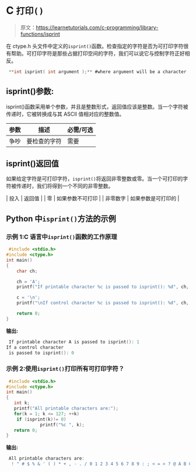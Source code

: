 # C `打印()`

> 原文：<https://learnetutorials.com/c-programming/library-functions/isprint>

在 ctype.h 头文件中定义的`isprint()`函数。检查指定的字符是否为可打印字符很有帮助。可打印字符是那些占据打印空间的字符，我们可以说它与控制字符正好相反。

```c
 **int isprint( int argument );** #where argument will be a character 

```

## isprint()参数:

isprint()函数采用单个参数，并且是整数形式，返回值应该是整数。当一个字符被传递时，它被转换成与其 ASCII 值相对应的整数值。

| 参数 | 描述 | 必需/可选 |
| --- | --- | --- |
| 争吵 | 要检查的字符 | 需要 |

## isprint()返回值

如果给定字符是可打印字符，`isprint()`将返回非零整数或零。当一个可打印的字符被传递时，我们将得到一个不同的非零整数。

| 投入 | 返回值 |
| 零 | 如果参数不可打印 |
| 非零数字 | 如果参数是可打印的 |

## Python 中`isprint()`方法的示例

### 示例 1:C 语言中`isprint()`函数的工作原理

```c
 #include <stdio.h>
#include <ctype.h>
int main()
{
    char ch;

    ch = 'A';
    printf("If printable character %c is passed to isprint(): %d", ch, isprint(ch));

    c = '\n';
    printf("\nIf control character %c is passed to isprint(): %d", ch, isprint(ch));

    return 0;
} 

```

**输出:**

```c
 If printable character A is passed to isprint(): 1
If a control character 
 is passed to isprint(): 0 
```

### 示例 2:使用`isprint()`打印所有可打印字符？

```c
 #include <stdio.h>
#include <ctype.h>
int main()
{
   int k;
   printf("All printable characters are:");
   for(k = 1; k <= 127; ++k)
    if (isprint(k)!= 0)
             printf("%c ", k);
   return 0;
} 

```

**输出:**

```c
 All printable characters are: 
  ! " # $ % & ' ( ) * + , - . / 0 1 2 3 4 5 6 7 8 9 : ; < = > ? @ A B C D E F G H I J K L M N O P Q R S T U V W X Y Z [ \ ] ^ _ ` a b c d e f g h i j k l m n o p q r s t u v w x y z { | } ~ 
```